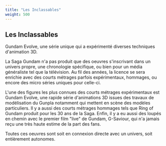 ```yaml
---
title: "Les Inclassables"
weight: 500
---
```


Les Inclassables
----------------





Gundam Evolve, une série unique qui a expérimenté diverses techniques d'animation 3D.



La Saga Gundam n'a pas produit que des oeuvres s'inscrivant dans un univers propre, une chronologie spécifique, ou bien pour un média généraliste tel que la télévision. Au fil des années, la licence se sera enrichie avec des courts métrages parfois expérimentaux, hommages, ou encore des micro séries uniques pour celle-ci.


L'une des figures les plus connues des courts métrages expérimentaux est Gundam Evolve, une rapide série d'animations 3D issues des travaux de modélisation du Gunpla notamment qui mettent en scène des modèles particuliers. Il y a aussi des courts métrages hommages tels que Ring of Gundam produit pour les 30 ans de la Saga. Enfin, il y a eu aussi des loupés en chemin avec le premier film "live" de Gundam, G-Saviour, qui n'a jamais reçu une très haute estime de la part des fans. 


Toutes ces oeuvres sont soit en connexion directe avec un univers, soit entièrement autonomes.


